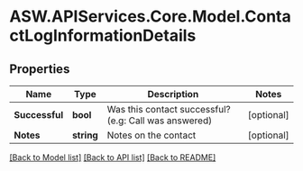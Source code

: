 
# ASW.APIServices.Core.Model.ContactLogInformationDetails

## Properties

Name | Type | Description | Notes
------------ | ------------- | ------------- | -------------
**Successful** | **bool** | Was this contact successful? (e.g: Call was answered)  | [optional] 
**Notes** | **string** | Notes on the contact | [optional] 

[[Back to Model list]](../README.md#documentation-for-models)
[[Back to API list]](../README.md#documentation-for-api-endpoints)
[[Back to README]](../README.md)

